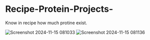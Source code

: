 # Recipe-Protein-Projects-
Know in recipe how much protine exist.

![Screenshot 2024-11-15 081033](https://github.com/user-attachments/assets/a6e62e3d-cb56-4e41-925a-9469c63311b1)
![Screenshot 2024-11-15 081136](https://github.com/user-attachments/assets/b914bfa3-bca2-45c2-a39a-a72576cabc30)
